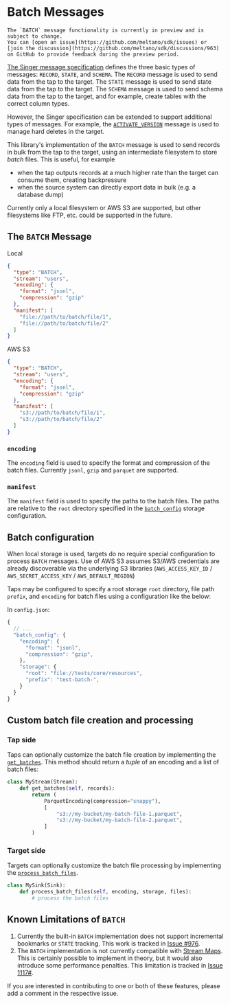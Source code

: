 # Batch Messages

```{warning}
The `BATCH` message functionality is currently in preview and is subject to change.
You can [open an issue](https://github.com/meltano/sdk/issues) or [join the discussion](https://github.com/meltano/sdk/discussions/963) on GitHub to provide feedback during the preview period.
```

[The Singer message specification](https://github.com/singer-io/getting-started/blob/master/docs/SPEC.md#output) defines the three basic types of messages: `RECORD`, `STATE`, and `SCHEMA`. The `RECORD` message is used to send data from the tap to the target. The `STATE` message is used to send state data from the tap to the target. The `SCHEMA` message is used to send schema data from the tap to the target, and for example, create tables with the correct column types.

However, the Singer specification can be extended to support additional types of messages. For example, the [`ACTIVATE_VERSION`](https://sdk.meltano.com/en/latest/capabilities.html#singer_sdk.helpers.capabilities.PluginCapabilities.ACTIVATE_VERSION) message is used to manage hard deletes in the target.

This library's implementation of the `BATCH` message is used to send records in bulk from the tap to the target, using an intermediate filesystem to store _batch_ files. This is useful, for example

- when the tap outputs records at a much higher rate than the target can consume them, creating backpressure
- when the source system can directly export data in bulk (e.g. a database dump)

Currently only a local filesystem or AWS S3 are supported, but other filesystems like FTP, etc. could be supported in the future.

## The `BATCH` Message

Local
```json
{
  "type": "BATCH",
  "stream": "users",
  "encoding": {
    "format": "jsonl",
    "compression": "gzip"
  },
  "manifest": [
    "file://path/to/batch/file/1",
    "file://path/to/batch/file/2"
  ]
}
```

AWS S3
```json
{
  "type": "BATCH",
  "stream": "users",
  "encoding": {
    "format": "jsonl",
    "compression": "gzip"
  },
  "manifest": [
    "s3://path/to/batch/file/1",
    "s3://path/to/batch/file/2"
  ]
}
```

### `encoding`

The `encoding` field is used to specify the format and compression of the batch files. Currently `jsonl`, `gzip` and `parquet` are supported.

### `manifest`

The `manifest` field is used to specify the paths to the batch files. The paths are relative to the `root` directory specified in the [`batch_config`](#batch-configuration) storage configuration.

## Batch configuration

When local storage is used, targets do no require special configuration to process `BATCH` messages. Use of AWS S3 assumes S3/AWS credentials are already discoverable via the underlying S3 libraries (`AWS_ACCESS_KEY_ID` / `AWS_SECRET_ACCESS_KEY` / `AWS_DEFAULT_REGION`)

Taps may be configured to specify a root storage `root` directory, file path `prefix`, and `encoding` for batch files using a configuration like the below:


In `config.json`:

```js
{
  // ...
  "batch_config": {
    "encoding": {
      "format": "jsonl",
      "compression": "gzip",
    },
    "storage": {
      "root": "file://tests/core/resources",
      "prefix": "test-batch-",
    }
  }
}
```

## Custom batch file creation and processing

### Tap side

Taps can optionally customize the batch file creation by implementing the [`get_batches`](singer_sdk.Stream.get_batches). This method should return a _tuple_ of an encoding and a list of batch files:

```python
class MyStream(Stream):
    def get_batches(self, records):
        return (
            ParquetEncoding(compression="snappy"),
            [
                "s3://my-bucket/my-batch-file-1.parquet",
                "s3://my-bucket/my-batch-file-2.parquet",
            ]
        )
```

### Target side

Targets can optionally customize the batch file processing by implementing the [`process_batch_files`](singer_sdk.Sink.process_batch_files).

```python
class MySink(Sink):
    def process_batch_files(self, encoding, storage, files):
        # process the batch files
```

## Known Limitations of `BATCH`

1. Currently the built-in `BATCH` implementation does not support incremental bookmarks or `STATE` tracking. This work is tracked in [Issue #976](https://github.com/meltano/sdk/issues/976).
2. The `BATCH` implementation is not currently compatible with [Stream Maps](https://sdk.meltano.com/en/latest/stream_maps.html). This is certainly possible to implement in theory, but it would also introduce some performance penalties. This limitation is tracked in [Issue 1117#](https://github.com/meltano/sdk/issues/1117).

If you are interested in contributing to one or both of these features, please add a comment in the respective issue.
